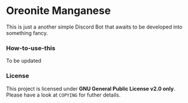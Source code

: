 # Oreonite Manganese
This is just a another simple Discord Bot that awaits to be developed into something fancy.

### How-to-use-this
To be updated

### License
This project is licensed under **GNU General Public License v2.0 only**. Please have a look at `COPYING` for futher details.
